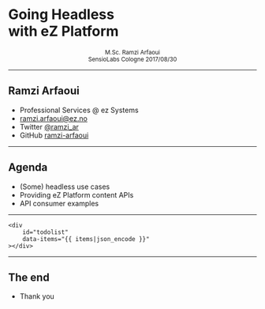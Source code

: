 # Going Headless<br />with eZ Platform

<center><small>M.Sc. Ramzi Arfaoui</small></center>

<center><small>SensioLabs Cologne 2017/08/30</small></center>

---

## Ramzi Arfaoui

- Professional Services @ ez Systems
- ramzi.arfaoui@ez.no
- Twitter <a target="_blank" href="https://twitter.com/ramzi_ar" >@ramzi_ar</a>
- GitHub <a target="_blank" href="https://github.com/ramzi-arfaoui/" >ramzi-arfaoui</a>

---

## Agenda

 - (Some) headless use cases
 - Providing eZ Platform content APIs
 - API consumer examples

---

```
<div
    id="todolist"
    data-items="{{ items|json_encode }}"
></div>

```

---

## The end

- Thank you
